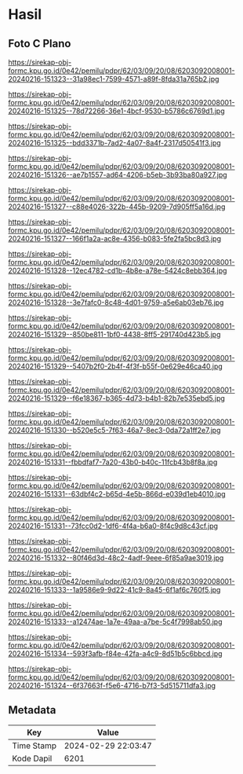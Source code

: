 # Hasil

## Foto C Plano

https://sirekap-obj-formc.kpu.go.id/0e42/pemilu/pdpr/62/03/09/20/08/6203092008001-20240216-151323--31a98ec1-7599-4571-a89f-8fda31a765b2.jpg

https://sirekap-obj-formc.kpu.go.id/0e42/pemilu/pdpr/62/03/09/20/08/6203092008001-20240216-151325--78d72266-36e1-4bcf-9530-b5786c6769d1.jpg

https://sirekap-obj-formc.kpu.go.id/0e42/pemilu/pdpr/62/03/09/20/08/6203092008001-20240216-151325--bdd3371b-7ad2-4a07-8a4f-2317d50541f3.jpg

https://sirekap-obj-formc.kpu.go.id/0e42/pemilu/pdpr/62/03/09/20/08/6203092008001-20240216-151326--ae7b1557-ad64-4206-b5eb-3b93ba80a927.jpg

https://sirekap-obj-formc.kpu.go.id/0e42/pemilu/pdpr/62/03/09/20/08/6203092008001-20240216-151327--c88e4026-322b-445b-9209-7d905ff5a16d.jpg

https://sirekap-obj-formc.kpu.go.id/0e42/pemilu/pdpr/62/03/09/20/08/6203092008001-20240216-151327--166f1a2a-ac8e-4356-b083-5fe2fa5bc8d3.jpg

https://sirekap-obj-formc.kpu.go.id/0e42/pemilu/pdpr/62/03/09/20/08/6203092008001-20240216-151328--12ec4782-cd1b-4b8e-a78e-5424c8ebb364.jpg

https://sirekap-obj-formc.kpu.go.id/0e42/pemilu/pdpr/62/03/09/20/08/6203092008001-20240216-151328--3e7fafc0-8c48-4d01-9759-a5e6ab03eb76.jpg

https://sirekap-obj-formc.kpu.go.id/0e42/pemilu/pdpr/62/03/09/20/08/6203092008001-20240216-151329--850be811-1bf0-4438-8ff5-291740d423b5.jpg

https://sirekap-obj-formc.kpu.go.id/0e42/pemilu/pdpr/62/03/09/20/08/6203092008001-20240216-151329--5407b2f0-2b4f-4f3f-b55f-0e629e46ca40.jpg

https://sirekap-obj-formc.kpu.go.id/0e42/pemilu/pdpr/62/03/09/20/08/6203092008001-20240216-151329--f6e18367-b365-4d73-b4b1-82b7e535ebd5.jpg

https://sirekap-obj-formc.kpu.go.id/0e42/pemilu/pdpr/62/03/09/20/08/6203092008001-20240216-151330--b520e5c5-7f63-46a7-8ec3-0da72a1ff2e7.jpg

https://sirekap-obj-formc.kpu.go.id/0e42/pemilu/pdpr/62/03/09/20/08/6203092008001-20240216-151331--fbbdfaf7-7a20-43b0-b40c-11fcb43b8f8a.jpg

https://sirekap-obj-formc.kpu.go.id/0e42/pemilu/pdpr/62/03/09/20/08/6203092008001-20240216-151331--63dbf4c2-b65d-4e5b-866d-e039d1eb4010.jpg

https://sirekap-obj-formc.kpu.go.id/0e42/pemilu/pdpr/62/03/09/20/08/6203092008001-20240216-151331--73fcc0d2-1df6-4f4a-b6a0-8f4c9d8c43cf.jpg

https://sirekap-obj-formc.kpu.go.id/0e42/pemilu/pdpr/62/03/09/20/08/6203092008001-20240216-151332--80f46d3d-48c2-4adf-9eee-6f85a9ae3019.jpg

https://sirekap-obj-formc.kpu.go.id/0e42/pemilu/pdpr/62/03/09/20/08/6203092008001-20240216-151333--1a9586e9-9d22-41c9-8a45-6f1af6c760f5.jpg

https://sirekap-obj-formc.kpu.go.id/0e42/pemilu/pdpr/62/03/09/20/08/6203092008001-20240216-151333--a12474ae-1a7e-49aa-a7be-5c4f7998ab50.jpg

https://sirekap-obj-formc.kpu.go.id/0e42/pemilu/pdpr/62/03/09/20/08/6203092008001-20240216-151334--593f3afb-f84e-42fa-a4c9-8d51b5c6bbcd.jpg

https://sirekap-obj-formc.kpu.go.id/0e42/pemilu/pdpr/62/03/09/20/08/6203092008001-20240216-151324--6f37663f-f5e6-4716-b7f3-5d515711dfa3.jpg


## Metadata

| Key        | Value               |
| ---------- | ------------------- |
| Time Stamp | 2024-02-29 22:03:47 |
| Kode Dapil | 6201                |



